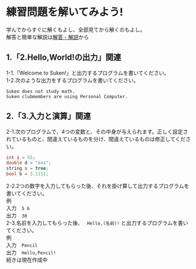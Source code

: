 # 練習問題を解いてみよう!
学んでからすぐに解くもよし、全部見てから解くのもよし。  
解答と簡単な解説は[解答・解説](https://github.com/kg-suken/WelcomeKit/tree/main/cpp/5-PracticeProblem/answers)から
## 1.「2.Hello,World!の出力」関連
1-1.「Welcome to Suken!」と出力するプログラムを書いてください。  
1-2.次のような出力をするプログラムを書いてください。  
```
Suken does not study math.
Suken clubmembers are using Personal Computer.
```
## 2.「3.入力と演算」関連
2-1.次のプログラムで、4つの変数と、その中身が与えられます。正しく設定されているものと、間違えているものを分け、間違えているものは修正してください。  
```cpp
int i = 55;
double d = "sss";
string s = true;
bool b = 3.1111;
```
2-2.2つの数字を入力してもらった後、それを掛け算して出力するプログラムを書いてください。  
例  
入力　```5 6```  
出力　```30```  
2-3.名前を入力してもらった後、
``` Hello,(名前)!```
と出力するプログラムを書いてください。  
例  
入力　```Pencil```  
出力　```Hello,Pencil!```  
続きは現在作成中
